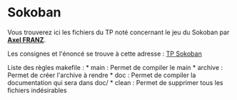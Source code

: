 # Sokoban
Vous trouverez ici les fichiers du TP noté concernant le jeu du Sokoban par [**Axel FRANZ**](https://git.unistra.fr/a.franz).
  

Les consignes et l'énoncé se trouve à cette adresse : [TP Sokoban](https://techdevprintemps2022.pages.unistra.fr/TP_TechDevEnonce/)

Liste des règles makefile :
	* main : Permet de compiler le main
	* archive : Permet de créer l'archive à rendre
	* doc : Permet de compiler la documentation qui sera dans doc/
	* clean : Permet de supprimer tous les fichiers indésirables